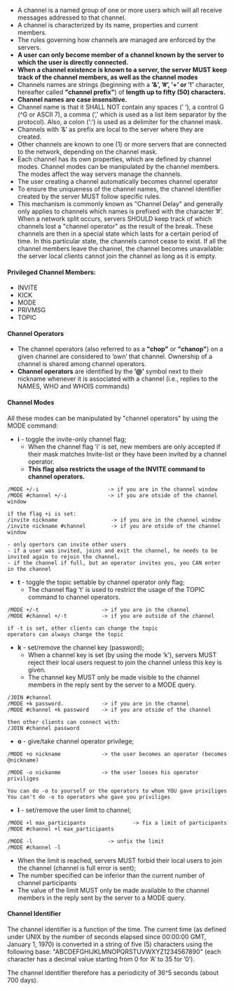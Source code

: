 - A channel is a named group of one or more users which will all receive messages addressed to that channel. 
- A channel is characterized by its name, properties and current members.
- The rules governing how channels are managed are enforced by the servers.
- **A user can only become member of a channel known by the server to which the user is directly connected.**
- **When a channel existence is known to a server, the server MUST keep track of the channel members, as well as the channel modes**
- Channels names are strings (beginning with a **’&’, ’#’, ’+’ or ’!’** character, hereafter called **"channel prefix"**) of **length up to fifty (50) characters.**
- **Channel names are case insensitive.**
- Channel name is that it SHALL NOT contain any spaces (’ ’), a control G (^G or ASCII 7), a comma (’,’ which is used as a list item separator by the protocol). Also, a colon (’:’) is used as a delimiter for the channel mask.
- Channels with ’&’ as prefix are local to the server where they are created.
- Other channels are known to one (1) or more servers that are connected to the network, depending on the channel mask.
- Each channel has its own properties, which are defined by channel modes. Channel modes can be manipulated by the channel members. The modes affect the way servers manage the channels.
- The user creating a channel automatically becomes channel operator
- To ensure the uniqueness of the channel names, the channel identifier created by the server MUST follow specific rules.
- This mechanism is commonly known as "Channel Delay" and generally only applies to channels which names is prefixed with the character ’#’. When a network split occurs, servers SHOULD keep track of which channels lost a "channel operator" as the result of the break. These channels are then in a special state which lasts for a certain period of time. In this particular state, the channels cannot cease to exist. If all the channel members leave the channel, the channel becomes unavailable: the server local clients cannot join the channel as long as it is empty.

#### Privileged Channel Members:
 - INVITE
- KICK
- MODE
- PRIVMSG
- TOPIC

#### Channel Operators
- The channel operators (also referred to as a **"chop"** or **"chanop"**) on a given channel are considered to ’own’ that channel. Ownership of a channel is shared among channel operators.
- **Channel operators** are identified by the **’@’** symbol next to their nickname whenever it is associated with a channel (i.e., replies to the NAMES, WHO and WHOIS commands)

#### Channel Modes
All these modes can be manipulated by "channel operators" by using the MODE command:

- **i** - toggle the invite-only channel flag;
	- When the channel flag ’i’ is set, new members are only accepted if their mask matches Invite-list or they have been invited by a channel operator. 
	- **This flag also restricts the usage of the INVITE command to channel operators.** 
	
```
/MODE +/-i                      -> if you are in the channel window
/MODE #channel +/-i             -> if you are otside of the channel window

if the flag +i is set:
/invite nickname                 -> if you are in the channel window
/invite nickname #channel        -> if you are otside of the channel window

- only opertors can invite other users
- if a user was invited, joins and exit the channel, he needs to be invited again to rejoin the channel.
- if the channel if full, but an operator invites you, you CAN enter in the channel
```

- **t** - toggle the topic settable by channel operator only flag;
	- The channel flag ’t’ is used to restrict the usage of the TOPIC command to channel operators.
	
```
/MODE +/-t                    -> if you are in the channel
/MODE #channel +/-t           -> if you are outside of the channel

if -t is set, other clients can change the topic
operators can always change the topic
```

- **k** - set/remove the channel key (password);
	- When a channel key is set (by using the mode ’k’), servers MUST reject their local users request to join the channel unless this key is given.
	- The channel key MUST only be made visible to the channel members in the reply sent by the server to a MODE query.
	
```
/JOIN #channel
/MODE +k password.            -> if you are in the channel
/MODE #channel +k password    -> if you are otside of the channel

then other clients can connect with:
/JOIN #channel password
```

- **o** - give/take channel operator privilege;
```
/MODE +o nickname             -> the user becomes an operator (becomes @nickname)

/MODE -o nickanme             -> the user looses his operator priviliges

You can do -o to yourself or the operators to whom YOU gave priviliges
You can't do -o to operators who gave you priviliges
```

- **l** - set/remove the user limit to channel;
```
/MODE +l max_participants               -> fix a limit of participants
/MODE #channel +l max_participants      

/MODE -l                        -> unfix the limit
/MODE #channel -l
```

-  When the limit is reached, servers MUST forbid their local users to join  the channel (channel is full error is sent);
- The number specified can be inferior than the current number of channel participants 
- The value of the limit MUST only be made available to the channel members in the reply sent by the server to a MODE query.

#### Channel Identifier

The channel identifier is a function of the time. The current time (as defined under UNIX by the number of seconds elapsed since 00:00:00 GMT, January 1, 1970) is converted in a string of five (5) characters using the following base: "ABCDEFGHIJKLMNOPQRSTUVWXYZ1234567890" (each character has a decimal value starting from 0 for ’A’ to 35 for ’0’).

The channel identifier therefore has a periodicity of 36^5 seconds (about 700 days).